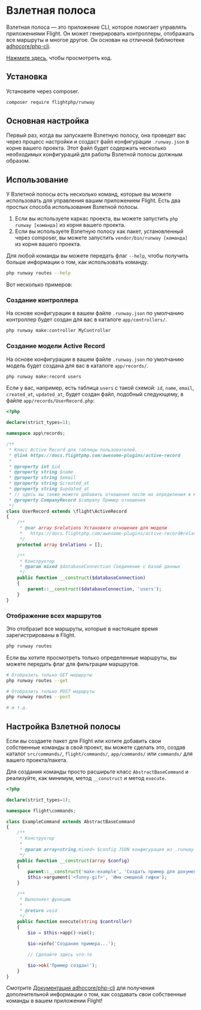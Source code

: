 # Взлетная полоса

Взлетная полоса — это приложение CLI, которое помогает управлять приложениями Flight. Он может генерировать контроллеры, отображать все маршруты и многое другое. Он основан на отличной библиотеке [adhocore/php-cli](https://github.com/adhocore/php-cli).

[Нажмите здесь](https://github.com/flightphp/runway), чтобы просмотреть код.

## Установка

Установите через composer.

```bash
composer require flightphp/runway
```

## Основная настройка

Первый раз, когда вы запускаете Взлетную полосу, она проведет вас через процесс настройки и создаст файл конфигурации `.runway.json` в корне вашего проекта. Этот файл будет содержать несколько необходимых конфигураций для работы Взлетной полосы должным образом.

## Использование

У Взлетной полосы есть несколько команд, которые вы можете использовать для управления вашим приложением Flight. Есть два простых способа использования Взлетной полосы.

1. Если вы используете каркас проекта, вы можете запустить `php runway [команда]` из корня вашего проекта.
1. Если вы используете Взлетную полосу как пакет, установленный через composer, вы можете запустить `vendor/bin/runway [команда]` из корня вашего проекта.

Для любой команды вы можете передать флаг `--help`, чтобы получить больше информации о том, как использовать команду.

```bash
php runway routes --help
```

Вот несколько примеров:

### Создание контроллера

На основе конфигурации в вашем файле `.runway.json` по умолчанию контроллер будет создан для вас в каталоге `app/controllers/`.

```bash
php runway make:controller MyController
```

### Создание модели Active Record

На основе конфигурации в вашем файле `.runway.json` по умолчанию модель будет создана для вас в каталоге `app/records/`.

```bash
php runway make:record users
```

Если у вас, например, есть таблица `users` с такой схемой: `id`, `name`, `email`, `created_at`, `updated_at`, будет создан файл, подобный следующему, в файле `app/records/UserRecord.php`:

```php
<?php

declare(strict_types=1);

namespace app\records;

/**
 * Класс Active Record для таблицы пользователей.
 * @link https://docs.flightphp.com/awesome-plugins/active-record
 * 
 * @property int $id
 * @property string $name
 * @property string $email
 * @property string $created_at
 * @property string $updated_at
 * // здесь вы также можете добавить отношения после их определения в массиве $relations
 * @property CompanyRecord $company Пример отношения
 */
class UserRecord extends \flight\ActiveRecord
{
    /**
     * @var array $relations Установите отношения для модели
     *   https://docs.flightphp.com/awesome-plugins/active-record#relationships
     */
    protected array $relations = [];

    /**
     * Конструктор
     * @param mixed $databaseConnection Соединение с базой данных
     */
    public function __construct($databaseConnection)
    {
        parent::__construct($databaseConnection, 'users');
    }
}
```

### Отображение всех маршрутов

Это отобразит все маршруты, которые в настоящее время зарегистрированы в Flight.

```bash
php runway routes
```

Если вы хотите просмотреть только определенные маршруты, вы можете передать флаг для фильтрации маршрутов.

```bash
# Отобразить только GET маршруты
php runway routes --get

# Отобразить только POST маршруты
php runway routes --post

# и т.д.
```

## Настройка Взлетной полосы

Если вы создаете пакет для Flight или хотите добавить свои собственные команды в свой проект, вы можете сделать это, создав каталог `src/commands/`, `flight/commands/`, `app/commands/` или `commands/` для вашего проекта/пакета.

Для создания команды просто расширьте класс `AbstractBaseCommand` и реализуйте, как минимум, метод `__construct` и метод `execute`.

```php
<?php

declare(strict_types=1);

namespace flight\commands;

class ExampleCommand extends AbstractBaseCommand
{
	/**
     * Конструктор
     *
     * @param array<string,mixed> $config JSON конфигурация из .runway-config.json
     */
    public function __construct(array $config)
    {
        parent::__construct('make:example', 'Создать пример для документации', $config);
        $this->argument('<funny-gif>', 'Имя смешной гифки');
    }

	/**
     * Выполняет функцию
     *
     * @return void
     */
    public function execute(string $controller)
    {
        $io = $this->app()->io();

		$io->info('Создание примера...');

		// Сделайте здесь что-то

		$io->ok('Пример создан!');
	}
}
```

Смотрите [Документация adhocore/php-cli](https://github.com/adhocore/php-cli) для получения дополнительной информации о том, как создавать свои собственные команды в вашем приложении Flight!